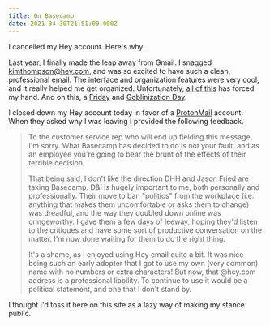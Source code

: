 ```yaml
---
title: On Basecamp
date: 2021-04-30T21:51:00.000Z
---
```


I cancelled my Hey account. Here's why.

<!-- more -->
Last year, I finally made the leap away from Gmail. I snagged kimthompson@hey.com, and was so excited to have such a clean, professional email. The interface and organization features were very cool, and it really helped me get organized. Unfortunately, [all of this](https://www.theverge.com/2021/4/27/22406673/basecamp-political-speech-policy-controversy) has forced my hand. And on this, a [Friday](https://twitter.com/YakuzaFriday/status/1388136689391087620?s=20) and [Goblinization Day](https://www.joeydevilla.com/2021/04/30/its-april-30-2021-happy-goblinization-day/).

I closed down my Hey account today in favor of a [ProtonMail](https://protonmail.com/) account. When they asked why I was leaving I provided the following feedback.

> To the customer service rep who will end up fielding this message, I'm sorry. What Basecamp has decided to do is not your fault, and as an employee you're going to bear the brunt of the effects of their terrible decision.
>
>That being said, I don't like the direction DHH and Jason Fried are taking Basecamp. D&I is hugely important to me, both personally and professionally. Their move to ban "politics" from the workplace (i.e. anything that makes them uncomfortable or asks them to change) was dreadful, and the way they doubled down online was cringeworthy. I gave them a few days of leeway, hoping they'd listen to the critiques and have some sort of productive conversation on the matter. I'm now done waiting for them to do the right thing.
>
>It's a shame, as I enjoyed using Hey email quite a bit. It was nice being such an early adopter that I got to use my own (very common) name with no numbers or extra characters! But now, that @hey.com address is a professional liability. To continue to use it would be a political statement, and one that I don't stand by.

I thought I'd toss it here on this site as a lazy way of making my stance public.

